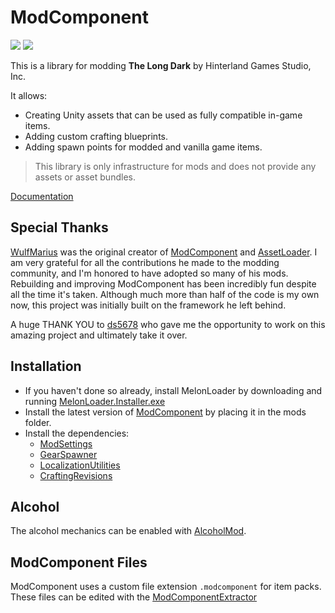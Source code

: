 # ModComponent

![](https://img.shields.io/github/downloads/dommrogers/ModComponent/total.svg) ![](https://img.shields.io/github/downloads/dommrogers/ModComponent/latest/total.svg)

This is a library for modding **The Long Dark** by Hinterland Games Studio, Inc.

It allows:

* Creating Unity assets that can be used as fully compatible in-game items.
* Adding custom crafting blueprints.
* Adding spawn points for modded and vanilla game items.

> This library is only infrastructure for mods and does not provide any assets or asset bundles.

[Documentation](https://ds5678.github.io/ModComponent/index.html)

## Special Thanks

[WulfMarius](https://github.com/WulfMarius) was the original creator of [ModComponent](https://github.com/WulfMarius/ModComponent) and [AssetLoader](https://github.com/WulfMarius/AssetLoader). I am very grateful for all the contributions he made to the modding community, and I'm honored to have adopted so many of his mods. Rebuilding and improving ModComponent has been incredibly fun despite all the time it's taken. Although much more than half of the code is my own now, this project was initially built on the framework he left behind.

A huge THANK YOU to [ds5678](https://github.com/ds5678) who gave me the opportunity to work on this amazing project and ultimately take it over.

## Installation

* If you haven't done so already, install MelonLoader by downloading and running [MelonLoader.Installer.exe](https://github.com/HerpDerpinstine/MelonLoader/releases/latest/download/MelonLoader.Installer.exe)
* Install the latest version of [ModComponent](https://github.com/dommrogers/ModComponent/releases/latest) by placing it in the mods folder.
* Install the dependencies:
  - [ModSettings](https://github.com/zeobviouslyfakeacc/ModSettings/releases/latest)
  - [GearSpawner](https://github.com/dommrogers/GearSpawner/releases/latest)
  - [LocalizationUtilities](https://github.com/dommrogers/LocalizationUtilities/releases/latest)
  - [CraftingRevisions](https://github.com/dommrogers/CraftingRevisions/releases/latest)

## Alcohol

The alcohol mechanics can be enabled with [AlcoholMod](https://github.com/ds5678/AlcoholMod).

## ModComponent Files

ModComponent uses a custom file extension `.modcomponent` for item packs. These files can be edited with the [ModComponentExtractor](https://github.com/ds5678/ModComponentExtractor)
